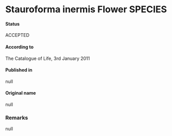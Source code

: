 Stauroforma inermis Flower SPECIES
=======

#### Status
ACCEPTED

#### According to
The Catalogue of Life, 3rd January 2011

#### Published in
null

#### Original name
null

### Remarks
null